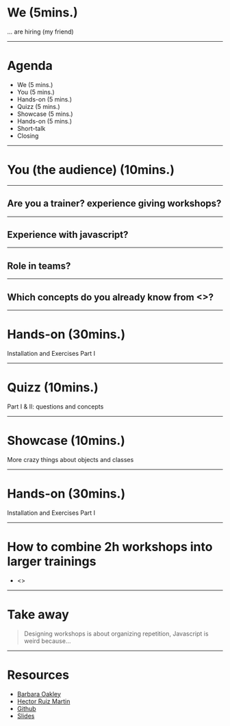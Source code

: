 <!-- theme: default -->

# We (5mins.)

... are hiring (my friend)

---
# Agenda
 
- We (5 mins.)
- You  (5 mins.)
- Hands-on  (5 mins.)
- Quizz  (5 mins.)
- Showcase  (5 mins.)
- Hands-on  (5 mins.)
- Short-talk
- Closing

--- 

# You (the audience) (10mins.)

--- 

## Are you a trainer? experience giving workshops?

---

## Experience with javascript?

---

## Role in teams?

---

## Which concepts do you already know from <<this list>>?

---

# Hands-on (30mins.)

Installation and  Exercises Part I

---

# Quizz (10mins.)

Part I & II: questions and concepts

---

# Showcase (10mins.)

More crazy things about objects and classes

---

# Hands-on (30mins.)

Installation and  Exercises Part I

---

#  How to combine 2h workshops into larger trainings

- <<link>>

---

# Take away

> Designing workshops is about organizing repetition, Javascript is weird because...

---

# Resources

- [Barbara Oakley](https://www.amazon.com/-/es/Barbara-Oakley-PhD/e/B000AP9ZR4/ref=dp_byline_cont_pop_book_1)
- [Hector Ruiz Martin](https://twitter.com/hruizmartin/status/1231128787494068224)
- [Github](https://github.com/ggalmazor/back-to-the-basics-workshop)
- [Slides](https://github.com/ggalmazor/back-to-the-basics-workshop/blob/main/docs/slides.pdf)

